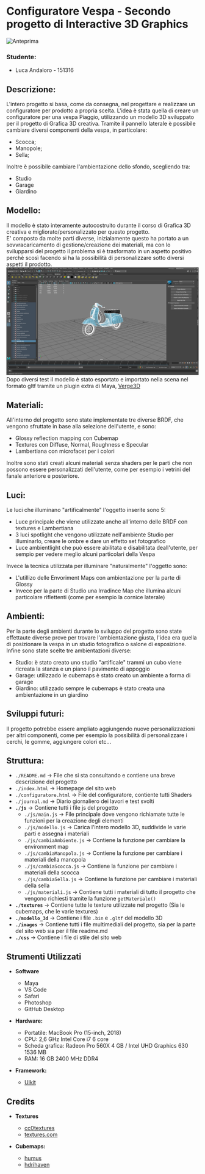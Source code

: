 # Configuratore Vespa - Secondo progetto di Interactive 3D Graphics

![Anteprima](immagini/video.gif)

### Studente:
- Luca Andaloro - 151316

## Descrizione:

L'intero progetto si basa, come da consegna, nel progettare e realizzare un configuratore per prodotto a propria scelta. 
L'idea è stata quella di creare un configuratore per una vespa Piaggio, utilizzando un modello 3D sviluppato per il progetto di Grafica 3D creativa.
Tramite il pannello laterale è possibile cambiare diversi componenti della vespa, in particolare:
- Scocca;
- Manopole;
- Sella;

Inoltre è possibile cambiare l'ambientazione dello sfondo, scegliendo tra:

- Studio
- Garage
- Giardino

## Modello:

Il modello è stato interamente autocostruito durante il corso di Grafica 3D creativa e migliorato/personalizzato per questo progetto.<br />
E' composto da molte parti diverse, inizialamente questo ha portato a un sovvracaricamento di gestione/creazione dei materiali, ma con lo svilupparsi del progetto il problema si è trasformato in un aspetto positivo perchè scosì facendo si ha la possibilità di personalizzare sotto diversi aspetti il prodotto.
![Maya](images/maya.png) <br />
Dopo diversi test il modello è stato esportato e importato nella scena nel formato gltf tramite un plugin extra di Maya, [Verge3D](https://github.com/Interactive3DGraphicsCourse-UNIUD-2020/cubes-lucaandaloro/tree/sviluppo#ottimizzazione)

## Materiali:

All'interno del progetto sono state implementate tre diverse BRDF, che vengono sfruttate in base alla selezione dell'utente, e sono: 

- Glossy reflection mapping con Cubemap
- Textures con Diffuse, Normal, Roughness e Specular
- Lambertiana con microfacet per i colori

Inoltre sono stati creati alcuni materiali senza shaders per le parti che non possono essere personalizzati dell'utente, come per esempio i vetrini del fanale anteriore e posteriore.

## Luci:

Le luci che illuminano "artificalmente" l'oggetto inserite sono 5:

- Luce principale che viene utilizzate anche all'interno delle BRDF con textures e Lambertiana
- 3 luci spotlight che vengono utilizzate nell'ambiente Studio per illuminarlo, creare le ombre e dare un effetto set fotografico
- Luce ambientlight che può essere abilitata e disabilitata deall'utente, per sempio per vedere meglio alcuni particolari della Vespa

Invece la tecnica utilizzata per illuminare "naturalmente" l'oggetto sono:

- L'utillizo delle Envoriment Maps con ambientazione per la parte di Glossy
- Invece per la parte di Studio una Irradince Map che illumina alcuni particolare riflettenti (come per esempio la cornice laterale)

## Ambienti:

Per la parte degli ambienti durante lo sviluppo del progetto sono state effettaute diverse prove per trovare l'ambientazione giusta, l'idea era quella di posizionare la vespa  in un studio fotografico o salone di esposizione.
Infine sono state scelte tre ambientazioni diverse:

- Studio: è stato creato uno studio "artificale" trammi un cubo viene ricreata la stanza e un piano il pavimento di appoggio
- Garage: utilizzado le cubemaps è stato creato un ambiente a forma di garage
- Giardino: utilizzado sempre le cubemaps è stato creata una ambientazione in un giardino 

## Sviluppi futuri:

Il progetto potrebbe essere ampliato aggiungendo nuove personalizzazioni per altri componenti, come per esempio la possibilità di personalizzare i cerchi, le gomme, aggiungere colori etc...

## Struttura:

* `./README.md` -> File che si sta consultando e contiene una breve descrizione del progetto
* `./index.html` -> Homepage del sito web
* `./configuratore.html` ->  File  del configuratore, contiente tutti Shaders
* `./journal.md` -> Diario giornaliero dei lavori e test svolti
* **`./js`** -> Contiene tutti i file js del progetto
  * `./js/main.js` ->  File principale dove vengono richiamate tutte le funzioni per la creazione degli elementi
  * `./js/modello.js` -> Carica l'intero modello 3D, suddivide le varie parti e assegna i materiali
  * `./js/cambiaAmbiente.js` -> Contiene la funzione per cambiare la environment map
  * `./js/cambiaManopola.js` -> Contiene la funzione per cambiare i materiali della manopola
  * `./js/cambiaScocca.js` -> Contiene la funzione per cambiare i materiali della scocca
  * `./js/cambiaSella.js` -> Contiene la funzione per cambiare i materiali della sella
  * `./js/materiali.js` -> Contiene tutti i materiali di tutto il progetto che vengono richiesti tramite la funzione `getMateriale()`
* **`./textures`** -> Contiene tutte le texture utilizzate nel progetto (Sia le cubemaps, che le varie textures)
* **`./modello_3d`** -> Contiene i file `.bin` e `.gltf` del modello 3D
* **`./images`** -> Contiene tutti i file multimediali del progetto, sia per la parte del sito web sia per il file readme.md
* **`./css`** -> Contiene i file di stile del sito web


## Strumenti Utilizzati
- **Software**
  - Maya
  - VS Code
  - Safari
  - Photoshop
  - GitHub Desktop
  

- **Hardware:**
  - Portatile: MacBook Pro (15-inch, 2018)
  - CPU: 2,6 GHz Intel Core i7 6 core
  - Scheda grafica: Radeon Pro 560X 4 GB / Intel UHD Graphics 630 1536 MB
  - RAM: 16 GB 2400 MHz DDR4


- **Framework:**
  - [Ulkit](https://getuikit.com)
 

## Credits

- **Textures**
  - [cc0textures](https://www.cc0textures.com)
  - [textures.com](https://www.textures.com)

- **Cubemaps:**
  - [humus](http://www.humus.name/)
  - [hdrihaven](https://hdrihaven.com)
